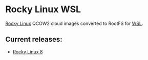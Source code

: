 # Rocky Linux WSL

[Rocky Linux](https://rockylinux.org/) QCOW2 cloud images converted to RootFS for [WSL](https://docs.microsoft.com/en-us/windows/wsl/).

## Current releases:
 - [Rocky Linux 8](https://github.com/mishamosher/RL-WSL/releases/tag/8.4-20210620)